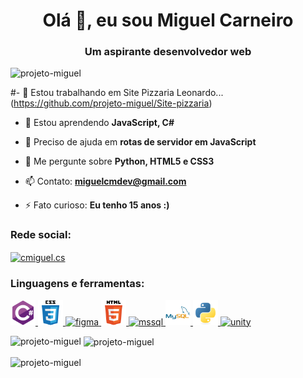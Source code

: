 <h1 align="center">Olá 👋, eu sou Miguel Carneiro</h1>
<h3 align="center">Um aspirante desenvolvedor web</h3>

<p align="left"> <img src="https://komarev.com/ghpvc/?username=projeto-miguel&label=Profile%20views&color=0e75b6&style=flat" alt="projeto-miguel" /> </p>

#- 🔭 Estou trabalhando em Site Pizzaria Leonardo... (https://github.com/projeto-miguel/Site-pizzaria)

- 🌱 Estou aprendendo **JavaScript, C#**

- 🤝 Preciso de ajuda em **rotas de servidor em JavaScript**

- 💬 Me pergunte sobre **Python, HTML5 e CSS3**

- 📫 Contato: **miguelcmdev@gmail.com**

- ⚡ Fato curioso: **Eu tenho 15 anos :)**

<h3 align="left">Rede social:</h3>
<p align="left">
<a href="https://instagram.com/cmiguel.cs" target="blank"><img align="center" src="https://raw.githubusercontent.com/rahuldkjain/github-profile-readme-generator/master/src/images/icons/Social/instagram.svg" alt="cmiguel.cs" height="30" width="40" /></a>
</p>

<h3 align="left">Linguagens e ferramentas:</h3>
<p align="left"> <a href="https://www.w3schools.com/cs/" target="_blank" rel="noreferrer"> <img src="https://raw.githubusercontent.com/devicons/devicon/master/icons/csharp/csharp-original.svg" alt="csharp" width="40" height="40"/> </a> <a href="https://www.w3schools.com/css/" target="_blank" rel="noreferrer"> <img src="https://raw.githubusercontent.com/devicons/devicon/master/icons/css3/css3-original-wordmark.svg" alt="css3" width="40" height="40"/> </a> <a href="https://www.figma.com/" target="_blank" rel="noreferrer"> <img src="https://www.vectorlogo.zone/logos/figma/figma-icon.svg" alt="figma" width="40" height="40"/> </a> <a href="https://www.w3.org/html/" target="_blank" rel="noreferrer"> <img src="https://raw.githubusercontent.com/devicons/devicon/master/icons/html5/html5-original-wordmark.svg" alt="html5" width="40" height="40"/> </a> <a href="https://www.microsoft.com/en-us/sql-server" target="_blank" rel="noreferrer"> <img src="https://www.svgrepo.com/show/303229/microsoft-sql-server-logo.svg" alt="mssql" width="40" height="40"/> </a> <a href="https://www.mysql.com/" target="_blank" rel="noreferrer"> <img src="https://raw.githubusercontent.com/devicons/devicon/master/icons/mysql/mysql-original-wordmark.svg" alt="mysql" width="40" height="40"/> </a> <a href="https://www.python.org" target="_blank" rel="noreferrer"> <img src="https://raw.githubusercontent.com/devicons/devicon/master/icons/python/python-original.svg" alt="python" width="40" height="40"/> </a> <a href="https://unity.com/" target="_blank" rel="noreferrer"> <img src="https://www.vectorlogo.zone/logos/unity3d/unity3d-icon.svg" alt="unity" width="40" height="40"/> </a> </p>

<p><img align="left" src="https://github-readme-stats.vercel.app/api/top-langs?username=projeto-miguel&show_icons=true&locale=en&layout=compact" alt="projeto-miguel" /></p>

<p>&nbsp;<img align="center" src="https://github-readme-stats.vercel.app/api?username=projeto-miguel&show_icons=true&locale=en" alt="projeto-miguel" /></p>

<p><img align="center" src="https://github-readme-streak-stats.herokuapp.com/?user=projeto-miguel&" alt="projeto-miguel" /></p>
